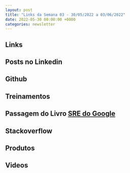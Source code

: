 ```yaml
---
layout: post
title: "Links da Semana 03 - 30/05/2022 a 03/06/2022"
date: 2022-05-30 00:00:00 +0000
categories: newsletter
---
```


## Links

## Posts no Linkedin

## Github

## Treinamentos

## Passagem do Livro [SRE do Google]((https://sre.google/sre-book/table-of-contents/))

## Stackoverflow

## Produtos

## Videos
